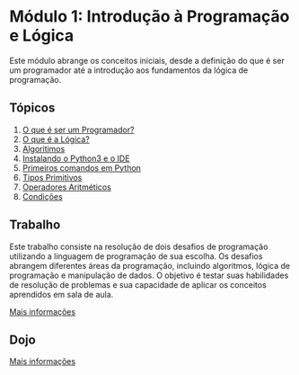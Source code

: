 # Módulo 1: Introdução à Programação e Lógica

Este módulo abrange os conceitos iniciais, desde a definição do que é ser um programador até a introdução aos fundamentos da lógica de programação.

## Tópicos

1. [O que é ser um Programador?](o_que_e_ser_um_programador/README.md)
2. [O que é a Lógica?](o_que_e_a_logica/README.md)
3. [Algoritimos](algoritimos/README.md)
5. [Instalando o Python3 e o IDE](instalando_o_python3_e_o_ide/README.md)
6. [Primeiros comandos em Python](primeiros_comandos_em_python/README.md)
7. [Tipos Primitivos](tipos_primitivos/README.md)
8. [Operadores Aritméticos](operadores_aritmeticos/README.md)
9. [Condições](condicoes/README.md)

## Trabalho

Este trabalho consiste na resolução de dois desafios de programação utilizando a linguagem de programação de sua escolha. Os desafios abrangem diferentes áreas da programação, incluindo algoritmos, lógica de programação e manipulação de dados. O objetivo é testar suas habilidades de resolução de problemas e sua capacidade de aplicar os conceitos aprendidos em sala de aula.

[Mais informações](trabalho/README.md)

## Dojo

[Mais informações](dojo/README.md)
